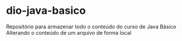 # dio-java-basico
Repositório para armazenar todo o conteúdo do curso de Java Básico 
Alterando o conteúdo de um arquivo de forma local 
